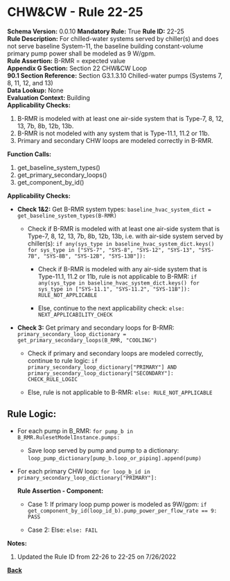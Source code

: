 
# CHW&CW - Rule 22-25  

**Schema Version:** 0.0.10 **Mandatory Rule:** True
**Rule ID:** 22-25  
**Rule Description:** For chilled-water systems served by chiller(s) and does not serve baseline System-11, the baseline building constant-volume primary pump power shall be modeled as 9 W/gpm.  
**Rule Assertion:** B-RMR = expected value  
**Appendix G Section:** Section 22 CHW&CW Loop  
**90.1 Section Reference:** Section G3.1.3.10 Chilled-water pumps (Systems 7, 8, 11, 12, and 13)  
**Data Lookup:** None  
**Evaluation Context:** Building  
**Applicability Checks:**  

1. B-RMR is modeled with at least one air-side system that is Type-7, 8, 12, 13, 7b, 8b, 12b, 13b.
2. B-RMR is not modeled with any system that is Type-11.1, 11.2 or 11b.
3. Primary and secondary CHW loops are modeled correctly in B-RMR.

**Function Calls:**  

1. get_baseline_system_types()
2. get_primary_secondary_loops()
3. get_component_by_id()

**Applicability Checks:**  

- **Check 1&2:** Get B-RMR system types: `baseline_hvac_system_dict = get_baseline_system_types(B-RMR)`

  - Check if B-RMR is modeled with at least one air-side system that is Type-7, 8, 12, 13, 7b, 8b, 12b, 13b, i.e. with air-side system served by chiller(s): `if any(sys_type in baseline_hvac_system_dict.keys() for sys_type in ["SYS-7", "SYS-8", "SYS-12", "SYS-13", "SYS-7B", "SYS-8B", "SYS-12B", "SYS-13B"]):`
  
    - Check if B-RMR is modeled with any air-side system that is Type-11.1, 11.2 or 11b, rule is not applicable to B-RMR: `if any(sys_type in baseline_hvac_system_dict.keys() for sys_type in ["SYS-11.1", "SYS-11.2", "SYS-11B"]): RULE_NOT_APPLICABLE`

    - Else, continue to the next applicability check: `else: NEXT_APPLICABILITY_CHECK`

- **Check 3:** Get primary and secondary loops for B-RMR: `primary_secondary_loop_dictionary = get_primary_secondary_loops(B_RMR, "COOLING")`

  - Check if primary and secondary loops are modeled correctly, continue to rule logic: `if primary_secondary_loop_dictionary["PRIMARY"] AND primary_secondary_loop_dictionary["SECONDARY"]: CHECK_RULE_LOGIC`

  - Else, rule is not applicable to B-RMR: `else: RULE_NOT_APPLICABLE`

## Rule Logic:

- For each pump in B_RMR: `for pump_b in B_RMR.RulesetModelInstance.pumps:`

  - Save loop served by pump and pump to a dictionary: `loop_pump_dictionary[pump_b.loop_or_piping].append(pump)`

- For each primary CHW loop: `for loop_b_id in primary_secondary_loop_dictionary["PRIMARY"]:`

  **Rule Assertion - Component:**

  - Case 1: If primary loop pump power is modeled as 9W/gpm: `if get_component_by_id(loop_id_b).pump_power_per_flow_rate == 9: PASS`

  - Case 2: Else: `else: FAIL`

**Notes:**

1. Updated the Rule ID from 22-26 to 22-25 on 7/26/2022

**[Back](../_toc.md)**
